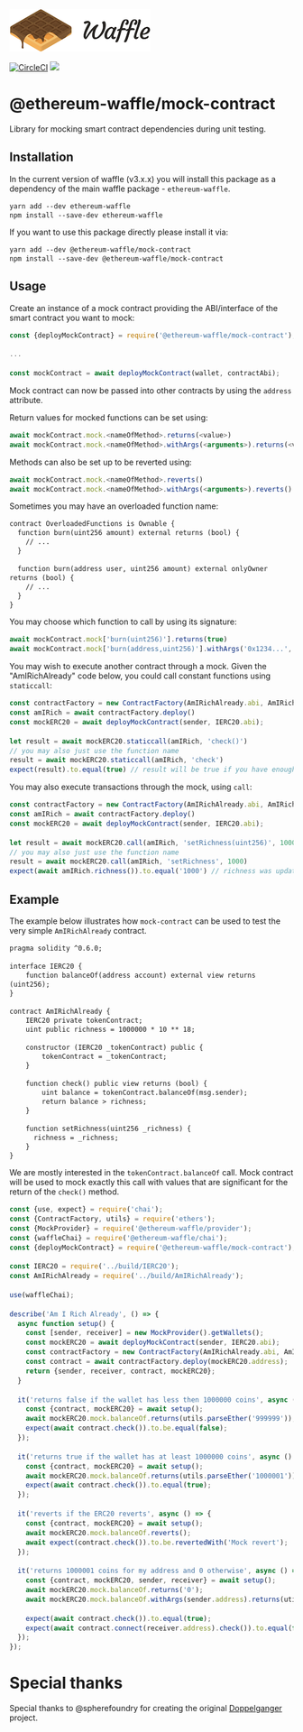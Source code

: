 ![Ethereum Waffle](https://raw.githubusercontent.com/EthWorks/Waffle/master/docs/source/logo.png)

[![CircleCI](https://circleci.com/gh/EthWorks/Waffle.svg?style=svg)](https://circleci.com/gh/EthWorks/Waffle)
[![](https://img.shields.io/npm/v/@ethereum-waffle/mock-contract.svg)](https://www.npmjs.com/package/@ethereum-waffle/mock-contract)

# @ethereum-waffle/mock-contract

Library for mocking smart contract dependencies during unit testing.

## Installation
In the current version of waffle (v3.x.x) you will install this package as a dependency of the main waffle package - `ethereum-waffle`.

```
yarn add --dev ethereum-waffle
npm install --save-dev ethereum-waffle
```

If you want to use this package directly please install it via:
```
yarn add --dev @ethereum-waffle/mock-contract
npm install --save-dev @ethereum-waffle/mock-contract
```

## Usage

Create an instance of a mock contract providing the ABI/interface of the smart contract you want to mock:

```js
const {deployMockContract} = require('@ethereum-waffle/mock-contract');

...

const mockContract = await deployMockContract(wallet, contractAbi);
```

Mock contract can now be passed into other contracts by using the `address` attribute.

Return values for mocked functions can be set using:

```js
await mockContract.mock.<nameOfMethod>.returns(<value>)
await mockContract.mock.<nameOfMethod>.withArgs(<arguments>).returns(<value>)
```

Methods can also be set up to be reverted using:

```js
await mockContract.mock.<nameOfMethod>.reverts()
await mockContract.mock.<nameOfMethod>.withArgs(<arguments>).reverts()
```

Sometimes you may have an overloaded function name:

```solidity
contract OverloadedFunctions is Ownable {
  function burn(uint256 amount) external returns (bool) {
    // ...
  }

  function burn(address user, uint256 amount) external onlyOwner returns (bool) {
    // ...
  }
}
```

You may choose which function to call by using its signature:

```js
await mockContract.mock['burn(uint256)'].returns(true)
await mockContract.mock['burn(address,uint256)'].withArgs('0x1234...', 1000).reverts()
```

You may wish to execute another contract through a mock.  Given the "AmIRichAlready" code below, you could call constant functions using `staticcall`:

```js
const contractFactory = new ContractFactory(AmIRichAlready.abi, AmIRichAlready.bytecode, sender);
const amIRich = await contractFactory.deploy()
const mockERC20 = await deployMockContract(sender, IERC20.abi);

let result = await mockERC20.staticcall(amIRich, 'check()')
// you may also just use the function name
result = await mockERC20.staticcall(amIRich, 'check')
expect(result).to.equal(true) // result will be true if you have enough tokens
```

You may also execute transactions through the mock, using `call`:

```js
const contractFactory = new ContractFactory(AmIRichAlready.abi, AmIRichAlready.bytecode, sender);
const amIRich = await contractFactory.deploy()
const mockERC20 = await deployMockContract(sender, IERC20.abi);

let result = await mockERC20.call(amIRich, 'setRichness(uint256)', 1000)
// you may also just use the function name
result = await mockERC20.call(amIRich, 'setRichness', 1000)
expect(await amIRich.richness()).to.equal('1000') // richness was updated
```

## Example

The example below illustrates how `mock-contract` can be used to test the very simple `AmIRichAlready` contract.

```Solidity
pragma solidity ^0.6.0;

interface IERC20 {
    function balanceOf(address account) external view returns (uint256);
}

contract AmIRichAlready {
    IERC20 private tokenContract;
    uint public richness = 1000000 * 10 ** 18;

    constructor (IERC20 _tokenContract) public {
        tokenContract = _tokenContract;
    }

    function check() public view returns (bool) {
        uint balance = tokenContract.balanceOf(msg.sender);
        return balance > richness;
    }

    function setRichness(uint256 _richness) {
      richness = _richness;
    }
}
```

We are mostly interested in the `tokenContract.balanceOf` call. Mock contract will be used to mock exactly this call with values that are significant for the return of the `check()` method.

```js
const {use, expect} = require('chai');
const {ContractFactory, utils} = require('ethers');
const {MockProvider} = require('@ethereum-waffle/provider');
const {waffleChai} = require('@ethereum-waffle/chai');
const {deployMockContract} = require('@ethereum-waffle/mock-contract');

const IERC20 = require('../build/IERC20');
const AmIRichAlready = require('../build/AmIRichAlready');

use(waffleChai);

describe('Am I Rich Already', () => {
  async function setup() {
    const [sender, receiver] = new MockProvider().getWallets();
    const mockERC20 = await deployMockContract(sender, IERC20.abi);
    const contractFactory = new ContractFactory(AmIRichAlready.abi, AmIRichAlready.bytecode, sender);
    const contract = await contractFactory.deploy(mockERC20.address);
    return {sender, receiver, contract, mockERC20};
  }

  it('returns false if the wallet has less then 1000000 coins', async () => {
    const {contract, mockERC20} = await setup();
    await mockERC20.mock.balanceOf.returns(utils.parseEther('999999'));
    expect(await contract.check()).to.be.equal(false);
  });

  it('returns true if the wallet has at least 1000000 coins', async () => {
    const {contract, mockERC20} = await setup();
    await mockERC20.mock.balanceOf.returns(utils.parseEther('1000001'));
    expect(await contract.check()).to.equal(true);
  });

  it('reverts if the ERC20 reverts', async () => {
    const {contract, mockERC20} = await setup();
    await mockERC20.mock.balanceOf.reverts();
    await expect(contract.check()).to.be.revertedWith('Mock revert');
  });

  it('returns 1000001 coins for my address and 0 otherwise', async () => {
    const {contract, mockERC20, sender, receiver} = await setup();
    await mockERC20.mock.balanceOf.returns('0');
    await mockERC20.mock.balanceOf.withArgs(sender.address).returns(utils.parseEther('1000001'));

    expect(await contract.check()).to.equal(true);
    expect(await contract.connect(receiver.address).check()).to.equal(false);
  });
});
```

# Special thanks

Special thanks to @spherefoundry for creating the original [Doppelganger](https://github.com/EthWorks/Doppelganger) project.

